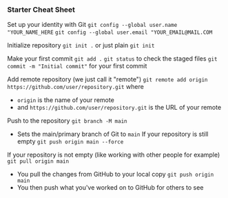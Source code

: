 
### Starter Cheat Sheet

Set up your identity with Git
`git config --global user.name "YOUR_NAME_HERE`
`git config --global user.email "YOUR_EMAIL@MAIL.COM`

Initialize repository
`git init .` or just plain `git init`

Make your first commit
`git add .`
`git status` to check the staged files
`git commit -m "Initial commit"` for your first commit

Add remote repository (we just call it "remote")
`git remote add origin https://github.com/user/repository.git` where
- `origin` is the name of your remote
- and `https://github.com/user/repository.git` is the URL of your remote

Push to the repository
`git branch -M main`
- Sets the main/primary branch of Git to `main`
If your repository is still empty
`git push origin main --force`

If your repository is not empty (like working with other people for example)
`git pull origin main`
- You pull the changes from GitHub to your local copy
`git push origin main`
- You then push what you've worked on to GitHub for others to see

